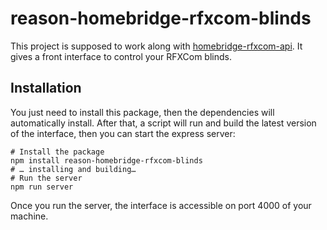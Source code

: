 # reason-homebridge-rfxcom-blinds

This project is supposed to work along with [homebridge-rfxcom-api](https://github.com/darenju/homebridge-rfxcom-api). It gives a front interface to control your RFXCom blinds.

## Installation

You just need to install this package, then the dependencies will automatically install. After that, a script will run and build the latest version of the interface, then you can start the express server:

```
# Install the package
npm install reason-homebridge-rfxcom-blinds
# … installing and building…
# Run the server
npm run server
```

Once you run the server, the interface is accessible on port 4000 of your machine.
